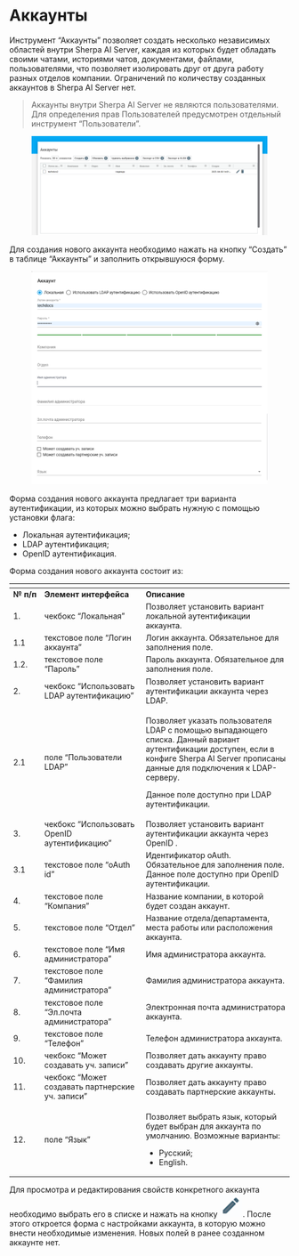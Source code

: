 # Аккаунты

Инструмент “Аккаунты” позволяет создать несколько независимых областей внутри Sherpa AI Server, каждая из которых будет обладать своими чатами, историями чатов, документами, файлами, пользователями, что позволяет изолировать друг от друга работу разных отделов компании. Ограничений по количеству созданных аккаунтов в Sherpa AI Server нет.

> Аккаунты внутри Sherpa AI Server не являются пользователями. Для определения прав Пользователей предусмотрен отдельный инструмент “Пользователи”.

<figure><img src="../../.gitbook/assets/изображение (2).png" alt=""><figcaption></figcaption></figure>

Для создания нового аккаунта необходимо нажать на кнопку “Создать” в таблице “Аккаунты” и заполнить открывшуюся форму.

<figure><img src="../../.gitbook/assets/2025-08-06_20-58-15.png" alt=""><figcaption></figcaption></figure>

Форма создания нового аккаунта предлагает три варианта аутентификации, из которых можно выбрать нужную с помощью установки флага:&#x20;

* Локальная аутентификация;
* LDAP аутентификация;
* OpenID аутентификация.

Форма создания нового аккаунта состоит из:

<table data-header-hidden><thead><tr><th width="55"></th><th width="206"></th><th width="361"></th></tr></thead><tbody><tr><td><strong>№ п/п</strong></td><td><strong>Элемент интерфейса</strong></td><td><strong>Описание</strong> </td></tr><tr><td>1. </td><td>чекбокс “Локальная”</td><td>Позволяет установить вариант локальной аутентификации аккаунта.</td></tr><tr><td>1.1</td><td>текстовое поле “Логин аккаунта”</td><td>Логин аккаунта. Обязательное для заполнения поле.</td></tr><tr><td>1.2.</td><td>текстовое поле “Пароль”</td><td>Пароль аккаунта. Обязательное для заполнения поле.</td></tr><tr><td>2.</td><td>чекбокс “Использовать LDAP аутентификацию”</td><td>Позволяет установить вариант аутентификации аккаунта через LDAP.</td></tr><tr><td>2.1</td><td>поле “Пользователи LDAP”</td><td><p>Позволяет указать пользователя LDAP с помощью выпадающего списка. Данный вариант аутентификации доступен, если в конфиге Sherpa AI Server прописаны данные для подключения к LDAP-серверу. </p><p>Данное поле доступно при LDAP аутентификации.</p></td></tr><tr><td>3.</td><td>чекбокс “Использовать OpenID аутентификацию”</td><td>Позволяет установить вариант аутентификации аккаунта через OpenID .</td></tr><tr><td>3.1</td><td>текстовое поле “oAuth id”</td><td>Идентификатор oAuth. Обязательное для заполнения поле.<br>Данное поле доступно при OpenID аутентификации.</td></tr><tr><td>4.</td><td>текстовое поле “Компания”</td><td>Название компании, в которой будет создан аккаунт.</td></tr><tr><td>5.</td><td>текстовое поле “Отдел”</td><td>Название отдела/департамента, места работы или расположения аккаунта.</td></tr><tr><td>6.</td><td>текстовое поле “Имя администратора”</td><td>Имя администратора аккаунта.</td></tr><tr><td>7.</td><td>текстовое поле “Фамилия администратора”</td><td>Фамилия администратора аккаунта.</td></tr><tr><td>8.</td><td>текстовое поле “Эл.почта администратора”</td><td>Электронная почта администратора аккаунта.</td></tr><tr><td>9.</td><td>текстовое поле “Телефон”</td><td>Телефон администратора аккаунта.</td></tr><tr><td>10.</td><td>чекбокс “Может создавать уч. записи”</td><td>Позволяет дать аккаунту право создавать другие аккаунты.</td></tr><tr><td>11.</td><td>чекбокс “Может создавать партнерские уч. записи”</td><td>Позволяет дать аккаунту право создавать партнерские аккаунты.</td></tr><tr><td>12.</td><td>поле “Язык”</td><td><p>Позволяет выбрать язык, который будет выбран для аккаунта по умолчанию. Возможные варианты:</p><ul><li>Русский;</li><li>English.</li></ul></td></tr></tbody></table>

Для просмотра и редактирования свойств конкретного аккаунта необходимо выбрать его в списке и нажать на кнопку ![](<../../.gitbook/assets/изображение (303).png>). После этого откроется форма с настройками аккаунта, в которую можно внести необходимые изменения. Новых полей в ранее созданном аккаунте нет.
